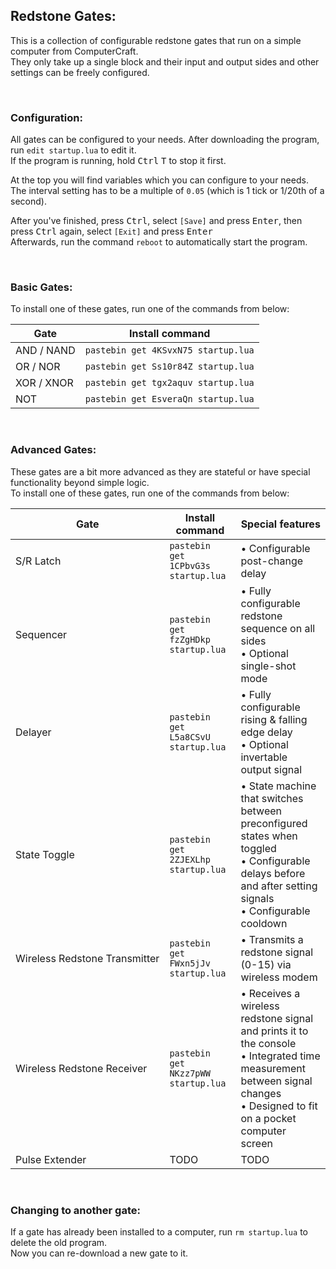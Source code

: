 ## Redstone Gates:
This is a collection of configurable redstone gates that run on a simple computer from ComputerCraft.  
They only take up a single block and their input and output sides and other settings can be freely configured.  

<br>

### Configuration:
All gates can be configured to your needs. After downloading the program, run `edit startup.lua` to edit it.  
If the program is running, hold <kbd>Ctrl</kbd> <kbd>T</kbd> to stop it first.  
  
At the top you will find variables which you can configure to your needs.  
The interval setting has to be a multiple of `0.05` (which is 1 tick or 1/20th of a second).  
  
After you've finished, press <kbd>Ctrl</kbd>, select `[Save]` and press <kbd>Enter</kbd>, then press <kbd>Ctrl</kbd> again, select `[Exit]` and press <kbd>Enter</kbd>  
Afterwards, run the command `reboot` to automatically start the program.

<br>

### Basic Gates:
To install one of these gates, run one of the commands from below:

| Gate | Install command |
| --- | --- |
| AND / NAND | `pastebin get 4KSvxN75 startup.lua` |
| OR / NOR | `pastebin get Ss10r84Z startup.lua` |
| XOR / XNOR | `pastebin get tgx2aquv startup.lua` |
| NOT | `pastebin get EsveraQn startup.lua` |

<br>

### Advanced Gates:
These gates are a bit more advanced as they are stateful or have special functionality beyond simple logic.  
To install one of these gates, run one of the commands from below:

| Gate | Install command | Special features |
| --- | --- | --- |
| S/R Latch | `pastebin get 1CPbvG3s startup.lua` | &bull; Configurable post-change delay |
| Sequencer | `pastebin get fzZgHDkp startup.lua` | &bull; Fully configurable redstone sequence on all sides<br>&bull; Optional single-shot mode |
| Delayer | `pastebin get L5a8CSvU startup.lua` | &bull; Fully configurable rising & falling edge delay<br>&bull; Optional invertable output signal |
| State&nbsp;Toggle | `pastebin get 2ZJEXLhp startup.lua` | &bull; State machine that switches between preconfigured states when toggled<br>&bull; Configurable delays before and after setting signals<br>&bull; Configurable cooldown |
| Wireless&nbsp;Redstone&nbsp;Transmitter | `pastebin get FWxn5jJv startup.lua` | &bull; Transmits a redstone signal (0-15) via wireless modem |
| Wireless&nbsp;Redstone&nbsp;Receiver | `pastebin get NKzz7pWW startup.lua` | &bull; Receives a wireless redstone signal and prints it to the console<br>&bull; Integrated time measurement between signal changes<br>&bull; Designed to fit on a pocket computer screen |
| Pulse&nbsp;Extender | TODO | TODO |

<br>

### Changing to another gate:
If a gate has already been installed to a computer, run `rm startup.lua` to delete the old program.  
Now you can re-download a new gate to it.
